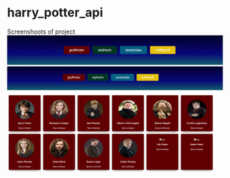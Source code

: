 # harry_potter_api 
Screenshoots of project 
![](./screenshot/screenshoot.png)
![](./screenshot/screenshot2.PNG)
